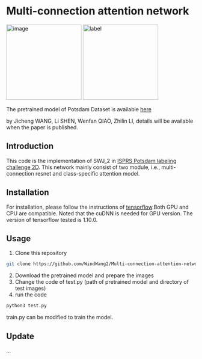 # Multi-connection attention network

<div style="width:600px">
<img src="http://ftp.ipi.uni-hannover.de/ISPRS_WGIII_website/ISPRSIII_4_Test_results/2D_labeling_potsdam/top_resized_for_resultpage/top_mosaic_09cm_area2_13.tif_resized.jpg" alt="image" width="200" height="200">
  
<img src="http://ftp.ipi.uni-hannover.de/ISPRS_WGIII_website/ISPRSIII_4_Test_results/2D_labeling_potsdam/2D_labeling_Potsdam_details_SWJ_2/top_potsdam_2_13_class.tif_resized.jpg" alt="label" width="200" height="200">
  </div>

The pretrained model of Potsdam Dataset is available [here](https://drive.google.com/open?id=1jPS3MqWlqa1mwEvwhYxG9Gw8FTFTZHXH)

by Jicheng WANG, Li SHEN, Wenfan QIAO, Zhilin LI, details will be available when the paper is published.

## Introduction
This code is the implementation of SWJ_2 in [ISPRS Potsdam labeling challenge 2D](http://www2.isprs.org/commissions/comm2/wg4/potsdam-2d-semantic-labeling.html).
This network mainly consist of two module, i.e., multi-connection resnet and class-specific attention model.
## Installation
For installation, please follow the instructions of [tensorflow](tensorflow.org).Both GPU and CPU are compatible. Noted that the cuDNN is needed for GPU version. The version of tensorflow tested is 1.10.0.

## Usage
1. Clone this repository
```bash
git clone https://github.com/WindWang2/Multi-connection-attention-networks.git
```
2. Download the pretrained model and prepare the images
3. Change the code of test.py (path of pretrained model and directory of test images)
4. run the code
```bash
python3 test.py
```
train.py can be modified to train the model.
## Update
...
